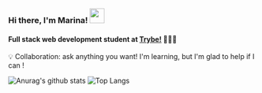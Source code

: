 ### Hi there, I'm Marina! <img src="https://raw.githubusercontent.com/MartinHeinz/MartinHeinz/master/wave.gif" width="30px">
#### Full stack web development student at [Trybe!](https://www.betrybe.com/) 🧑🏼‍💻


  💡  Collaboration: ask anything you want! I'm learning, but I'm glad to help if I can !


![Anurag's github stats](https://github-readme-stats.vercel.app/api?username=MarinaAlane&theme=dracula&show_icons=true)
![Top Langs](https://github-readme-stats.vercel.app/api/top-langs/?username=MarinaAlane&layout=compact)





